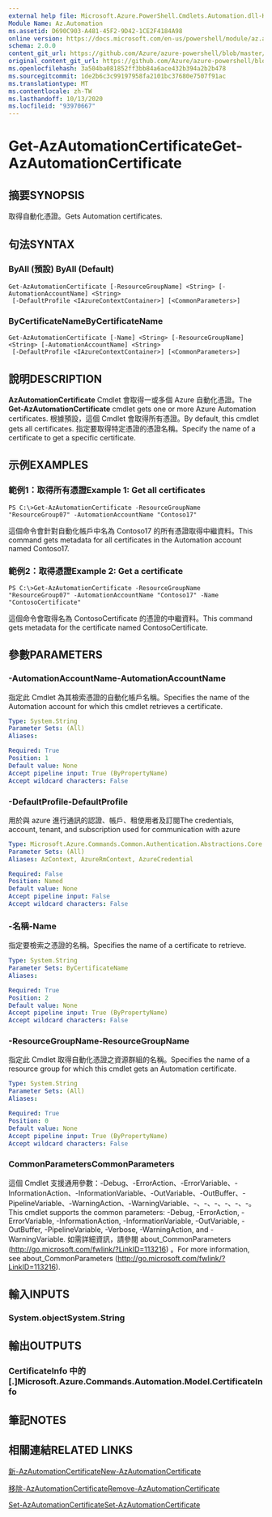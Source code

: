 ```yaml
---
external help file: Microsoft.Azure.PowerShell.Cmdlets.Automation.dll-Help.xml
Module Name: Az.Automation
ms.assetid: D690C903-A481-45F2-9D42-1CE2F4184A98
online version: https://docs.microsoft.com/en-us/powershell/module/az.automation/get-azautomationcertificate
schema: 2.0.0
content_git_url: https://github.com/Azure/azure-powershell/blob/master/src/Automation/Automation/help/Get-AzAutomationCertificate.md
original_content_git_url: https://github.com/Azure/azure-powershell/blob/master/src/Automation/Automation/help/Get-AzAutomationCertificate.md
ms.openlocfilehash: 3a504ba081852ff3bb84a6ace432b394a2b2b478
ms.sourcegitcommit: 1de2b6c3c99197958fa2101bc37680e7507f91ac
ms.translationtype: MT
ms.contentlocale: zh-TW
ms.lasthandoff: 10/13/2020
ms.locfileid: "93970667"
---
```

# <span data-ttu-id="fab8a-101">Get-AzAutomationCertificate</span><span class="sxs-lookup"><span data-stu-id="fab8a-101">Get-AzAutomationCertificate</span></span>

## <span data-ttu-id="fab8a-102">摘要</span><span class="sxs-lookup"><span data-stu-id="fab8a-102">SYNOPSIS</span></span>
<span data-ttu-id="fab8a-103">取得自動化憑證。</span><span class="sxs-lookup"><span data-stu-id="fab8a-103">Gets Automation certificates.</span></span>

## <span data-ttu-id="fab8a-104">句法</span><span class="sxs-lookup"><span data-stu-id="fab8a-104">SYNTAX</span></span>

### <span data-ttu-id="fab8a-105">ByAll (預設) </span><span class="sxs-lookup"><span data-stu-id="fab8a-105">ByAll (Default)</span></span>
```
Get-AzAutomationCertificate [-ResourceGroupName] <String> [-AutomationAccountName] <String>
 [-DefaultProfile <IAzureContextContainer>] [<CommonParameters>]
```

### <span data-ttu-id="fab8a-106">ByCertificateName</span><span class="sxs-lookup"><span data-stu-id="fab8a-106">ByCertificateName</span></span>
```
Get-AzAutomationCertificate [-Name] <String> [-ResourceGroupName] <String> [-AutomationAccountName] <String>
 [-DefaultProfile <IAzureContextContainer>] [<CommonParameters>]
```

## <span data-ttu-id="fab8a-107">說明</span><span class="sxs-lookup"><span data-stu-id="fab8a-107">DESCRIPTION</span></span>
<span data-ttu-id="fab8a-108">**AzAutomationCertificate** Cmdlet 會取得一或多個 Azure 自動化憑證。</span><span class="sxs-lookup"><span data-stu-id="fab8a-108">The **Get-AzAutomationCertificate** cmdlet gets one or more Azure Automation certificates.</span></span>
<span data-ttu-id="fab8a-109">根據預設，這個 Cmdlet 會取得所有憑證。</span><span class="sxs-lookup"><span data-stu-id="fab8a-109">By default, this cmdlet gets all certificates.</span></span>
<span data-ttu-id="fab8a-110">指定要取得特定憑證的憑證名稱。</span><span class="sxs-lookup"><span data-stu-id="fab8a-110">Specify the name of a certificate to get a specific certificate.</span></span>

## <span data-ttu-id="fab8a-111">示例</span><span class="sxs-lookup"><span data-stu-id="fab8a-111">EXAMPLES</span></span>

### <span data-ttu-id="fab8a-112">範例1：取得所有憑證</span><span class="sxs-lookup"><span data-stu-id="fab8a-112">Example 1: Get all certificates</span></span>
```
PS C:\>Get-AzAutomationCertificate -ResourceGroupName "ResourceGroup07" -AutomationAccountName "Contoso17"
```

<span data-ttu-id="fab8a-113">這個命令會針對自動化帳戶中名為 Contoso17 的所有憑證取得中繼資料。</span><span class="sxs-lookup"><span data-stu-id="fab8a-113">This command gets metadata for all certificates in the Automation account named Contoso17.</span></span>

### <span data-ttu-id="fab8a-114">範例2：取得憑證</span><span class="sxs-lookup"><span data-stu-id="fab8a-114">Example 2: Get a certificate</span></span>
```
PS C:\>Get-AzAutomationCertificate -ResourceGroupName "ResourceGroup07" -AutomationAccountName "Contoso17" -Name "ContosoCertificate"
```

<span data-ttu-id="fab8a-115">這個命令會取得名為 ContosoCertificate 的憑證的中繼資料。</span><span class="sxs-lookup"><span data-stu-id="fab8a-115">This command gets metadata for the certificate named ContosoCertificate.</span></span>

## <span data-ttu-id="fab8a-116">參數</span><span class="sxs-lookup"><span data-stu-id="fab8a-116">PARAMETERS</span></span>

### <span data-ttu-id="fab8a-117">-AutomationAccountName</span><span class="sxs-lookup"><span data-stu-id="fab8a-117">-AutomationAccountName</span></span>
<span data-ttu-id="fab8a-118">指定此 Cmdlet 為其檢索憑證的自動化帳戶名稱。</span><span class="sxs-lookup"><span data-stu-id="fab8a-118">Specifies the name of the Automation account for which this cmdlet retrieves a certificate.</span></span>

```yaml
Type: System.String
Parameter Sets: (All)
Aliases:

Required: True
Position: 1
Default value: None
Accept pipeline input: True (ByPropertyName)
Accept wildcard characters: False
```

### <span data-ttu-id="fab8a-119">-DefaultProfile</span><span class="sxs-lookup"><span data-stu-id="fab8a-119">-DefaultProfile</span></span>
<span data-ttu-id="fab8a-120">用於與 azure 進行通訊的認證、帳戶、租使用者及訂閱</span><span class="sxs-lookup"><span data-stu-id="fab8a-120">The credentials, account, tenant, and subscription used for communication with azure</span></span>

```yaml
Type: Microsoft.Azure.Commands.Common.Authentication.Abstractions.Core.IAzureContextContainer
Parameter Sets: (All)
Aliases: AzContext, AzureRmContext, AzureCredential

Required: False
Position: Named
Default value: None
Accept pipeline input: False
Accept wildcard characters: False
```

### <span data-ttu-id="fab8a-121">-名稱</span><span class="sxs-lookup"><span data-stu-id="fab8a-121">-Name</span></span>
<span data-ttu-id="fab8a-122">指定要檢索之憑證的名稱。</span><span class="sxs-lookup"><span data-stu-id="fab8a-122">Specifies the name of a certificate to retrieve.</span></span>

```yaml
Type: System.String
Parameter Sets: ByCertificateName
Aliases:

Required: True
Position: 2
Default value: None
Accept pipeline input: True (ByPropertyName)
Accept wildcard characters: False
```

### <span data-ttu-id="fab8a-123">-ResourceGroupName</span><span class="sxs-lookup"><span data-stu-id="fab8a-123">-ResourceGroupName</span></span>
<span data-ttu-id="fab8a-124">指定此 Cmdlet 取得自動化憑證之資源群組的名稱。</span><span class="sxs-lookup"><span data-stu-id="fab8a-124">Specifies the name of a resource group for which this cmdlet gets an Automation certificate.</span></span>

```yaml
Type: System.String
Parameter Sets: (All)
Aliases:

Required: True
Position: 0
Default value: None
Accept pipeline input: True (ByPropertyName)
Accept wildcard characters: False
```

### <span data-ttu-id="fab8a-125">CommonParameters</span><span class="sxs-lookup"><span data-stu-id="fab8a-125">CommonParameters</span></span>
<span data-ttu-id="fab8a-126">這個 Cmdlet 支援通用參數：-Debug、-ErrorAction、-ErrorVariable、-InformationAction、-InformationVariable、-OutVariable、-OutBuffer、-PipelineVariable、-WarningAction、-WarningVariable、-、-、-、-、-、-。</span><span class="sxs-lookup"><span data-stu-id="fab8a-126">This cmdlet supports the common parameters: -Debug, -ErrorAction, -ErrorVariable, -InformationAction, -InformationVariable, -OutVariable, -OutBuffer, -PipelineVariable, -Verbose, -WarningAction, and -WarningVariable.</span></span> <span data-ttu-id="fab8a-127">如需詳細資訊，請參閱 about_CommonParameters (http://go.microsoft.com/fwlink/?LinkID=113216) 。</span><span class="sxs-lookup"><span data-stu-id="fab8a-127">For more information, see about_CommonParameters (http://go.microsoft.com/fwlink/?LinkID=113216).</span></span>

## <span data-ttu-id="fab8a-128">輸入</span><span class="sxs-lookup"><span data-stu-id="fab8a-128">INPUTS</span></span>

### <span data-ttu-id="fab8a-129">System.object</span><span class="sxs-lookup"><span data-stu-id="fab8a-129">System.String</span></span>

## <span data-ttu-id="fab8a-130">輸出</span><span class="sxs-lookup"><span data-stu-id="fab8a-130">OUTPUTS</span></span>

### <span data-ttu-id="fab8a-131">CertificateInfo 中的 [.]</span><span class="sxs-lookup"><span data-stu-id="fab8a-131">Microsoft.Azure.Commands.Automation.Model.CertificateInfo</span></span>

## <span data-ttu-id="fab8a-132">筆記</span><span class="sxs-lookup"><span data-stu-id="fab8a-132">NOTES</span></span>

## <span data-ttu-id="fab8a-133">相關連結</span><span class="sxs-lookup"><span data-stu-id="fab8a-133">RELATED LINKS</span></span>

[<span data-ttu-id="fab8a-134">新-AzAutomationCertificate</span><span class="sxs-lookup"><span data-stu-id="fab8a-134">New-AzAutomationCertificate</span></span>](./New-AzAutomationCertificate.md)

[<span data-ttu-id="fab8a-135">移除-AzAutomationCertificate</span><span class="sxs-lookup"><span data-stu-id="fab8a-135">Remove-AzAutomationCertificate</span></span>](./Remove-AzAutomationCertificate.md)

[<span data-ttu-id="fab8a-136">Set-AzAutomationCertificate</span><span class="sxs-lookup"><span data-stu-id="fab8a-136">Set-AzAutomationCertificate</span></span>](./Set-AzAutomationCertificate.md)


